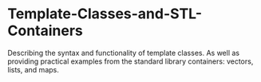 # Template-Classes-and-STL-Containers
Describing the syntax and functionality of template classes. As well as providing practical examples from the standard library containers: vectors, lists, and maps.
